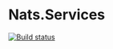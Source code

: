 # Nats.Services

[![Build status](https://ci.appveyor.com/api/projects/status/s5a43c9aov6xnhm8?svg=true)](https://ci.appveyor.com/project/fremag/nats-services)

